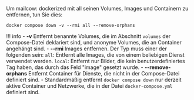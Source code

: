 Um mailcow: dockerized mit all seinen Volumes, Images und Containern zu entfernen, tun Sie dies:

```
docker compose down -v --rmi all --remove-orphans
```

!!! info
    - **-v** Entfernt benannte Volumes, die im Abschnitt `volumes` der Compose-Datei deklariert sind, und anonyme Volumes, die an Container angehängt sind.
    - **--rmi <Typ>** Images entfernen. Der Typ muss einer der folgenden sein: `all`: Entfernt alle Images, die von einem beliebigen Dienst verwendet werden. `local`: Entfernt nur Bilder, die kein benutzerdefiniertes Tag haben, das durch das Feld "image" gesetzt wurde.
    - **--remove-orphans** Entfernt Container für Dienste, die nicht in der Compose-Datei definiert sind.
    - Standardmäßig entfernt `docker compose down` nur derzeit aktive Container und Netzwerke, die in der Datei `docker-compose.yml` definiert sind.
